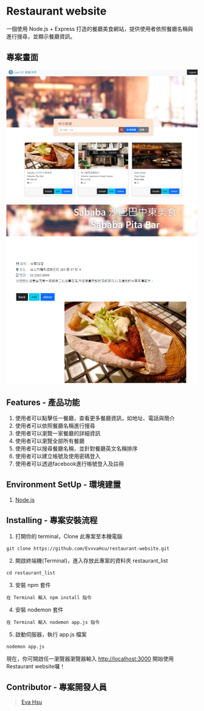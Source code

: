 # Restaurant website

一個使用 Node.js + Express 打造的餐廳美食網站，提供使用者依照餐廳名稱與進行搜尋，並顯示餐廳資訊。

## 專案畫面

![image](https://github.com/EvvvaHsu/restaurant-list-final/blob/0591a56007877a1e2c1470ef77e1dc57ce91d4de/public/restaurant-home-page.png)

![image](https://github.com/EvvvaHsu/restaurant-list-final/blob/a011b5c4a66736e2c94a7d1b9d0a4dac3f29e7d3/public/restaurant-details-page.png)

## Features - 產品功能

1. 使用者可以點擊任一餐廳，查看更多餐廳資訊，如地址、電話與簡介
2. 使用者可以依照餐廳名稱進行搜尋
3. 使用者可以瀏覽一家餐廳的詳細資訊
4. 使用者可以瀏覽全部所有餐廳
5. 使用者可以搜尋餐廳名稱，並針對餐廳英文名稱排序
6. 使用者可以建立帳號及使用密碼登入
7. 使用者可以透過facebook進行帳號登入及註冊

## Environment SetUp - 環境建置

1. [Node.js](https://nodejs.org/en/)

## Installing - 專案安裝流程

1. 打開你的 terminal，Clone 此專案至本機電腦

```
git clone https://github.com/EvvvaHsu/restaurant-website.git
```

2. 開啟終端機(Terminal)，進入存放此專案的資料夾 restaurant_list

```
cd restaurant_list
```

3. 安裝 npm 套件

```
在 Terminal 輸入 npm install 指令
```

4. 安裝 nodemon 套件

```
在 Terminal 輸入 nodemon app.js 指令
```

5. 啟動伺服器，執行 app.js 檔案

```
nodemon app.js
```


現在，你可開啟任一瀏覽器瀏覽器輸入 [http://localhost:3000](http://localhost:3000) 開始使用Restaurant website囉！

## Contributor - 專案開發人員

> [Eva Hsu](https://github.com/EvvvaHsu)
